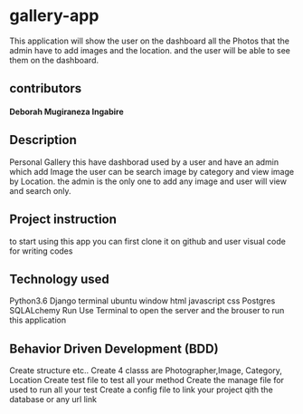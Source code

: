 # gallery-app

This application will show the user on the dashboard all the Photos that the admin have to add images and the location. and the user will be able to see them on the dashboard.

## contributors
#### Deborah Mugiraneza Ingabire

## Description
Personal Gallery this have dashborad used by a user and have an admin which add Image the user can be search image by category and view image by Location.
the admin is the only one to add any image and user will view and search only.

## Project instruction
to start using this app you can first clone it on github and user visual code for writing codes

## Technology used
Python3.6
Django
terminal
ubuntu window
html
javascript
css
Postgres SQLALchemy
Run
Use Terminal to open the server and the brouser to run this application

## Behavior Driven Development (BDD)
Create structure etc..
Create 4 classs are Photographer,Image, Category, Location
Create test file to test all your method
Create the manage file for used to run all your test
Create a config file to link your project qith the database or any url link
